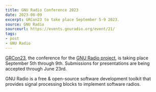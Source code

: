 ```yaml
---
title: GNU Radio Conference 2023
date: 2023-06-09
excerpt: GRCon23 to take place September 5-9 2023.
source: GNU Radio
sourceurl: https://events.gnuradio.org/event/21/
tags:
- post
- GNU Radio
---
```

[GRCon23](https://events.gnuradio.org/event/21/), the conference for the [GNU Radio project](https://www.gnuradio.org/), is taking place September 5th through 9th. Submissions for presentations are being accepted through June 23rd. 

GNU Radio is a free & open-source software development toolkit that provides signal processing blocks to implement software radios.